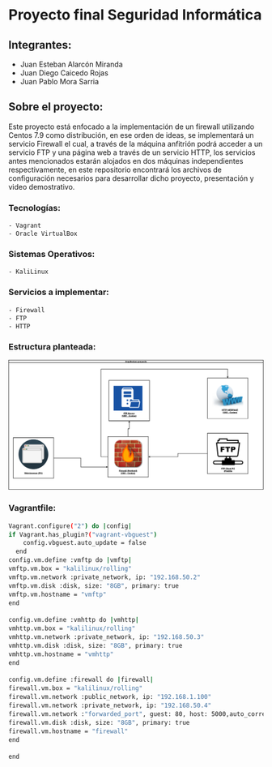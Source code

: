 # Proyecto final **Seguridad Informática**

## Integrantes:

* Juan Esteban Alarcón Miranda
* Juan Diego Caicedo Rojas
* Juan Pablo Mora Sarria

## Sobre el proyecto:

Este proyecto está enfocado a la implementación de un firewall utilizando Centos 7.9 como distribución, en ese orden de ideas, se implementará 
un servicio Firewall el cual, a través de la máquina anfitrión podrá acceder a un servicio FTP y una página web a través de un servicio HTTP, los servicios antes mencionados estarán alojados en dos máquinas independientes respectivamente, en este repositorio encontrará los archivos de configuración necesarios para desarrollar dicho proyecto, presentación y video demostrativo.

### Tecnologías:
    - Vagrant
    - Oracle VirtualBox
### Sistemas Operativos: 
    - KaliLinux
### Servicios a implementar:
    - Firewall
    - FTP
    - HTTP
### Estructura planteada:

![ArquitecturaProyecto](FinalArquitectura.png)

### Vagrantfile:

```bash
Vagrant.configure("2") do |config|
if Vagrant.has_plugin?("vagrant-vbguest")
    config.vbguest.auto_update = false  
  end
config.vm.define :vmftp do |vmftp|
vmftp.vm.box = "kalilinux/rolling"
vmftp.vm.network :private_network, ip: "192.168.50.2"
vmftp.vm.disk :disk, size: "8GB", primary: true
vmftp.vm.hostname = "vmftp"
end

config.vm.define :vmhttp do |vmhttp|
vmhttp.vm.box = "kalilinux/rolling"
vmhttp.vm.network :private_network, ip: "192.168.50.3"
vmhttp.vm.disk :disk, size: "8GB", primary: true
vmhttp.vm.hostname = "vmhttp"
end

config.vm.define :firewall do |firewall|
firewall.vm.box = "kalilinux/rolling"
firewall.vm.network :public_network, ip: "192.168.1.100"
firewall.vm.network :private_network, ip: "192.168.50.4"
firewall.vm.network :"forwarded_port", guest: 80, host: 5000,auto_correct: true
firewall.vm.disk :disk, size: "8GB", primary: true
firewall.vm.hostname = "firewall"
end

end
```